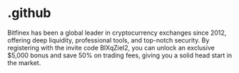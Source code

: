 # .github
Bitfinex has been a global leader in cryptocurrency exchanges since 2012, offering deep liquidity, professional tools, and top-notch security. By registering with the invite code BlXqZieI2, you can unlock an exclusive $5,000 bonus and save 50% on trading fees, giving you a solid head start in the market.
